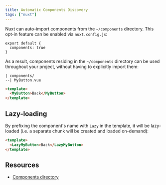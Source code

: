 ```yaml
---
title: Automatic Components Discovery
tags: ["nuxt"]
---
```


Nuxt can auto-import components from the `~/components` directory. This opt-in feature can be enabled via `nuxt.config.js`:

```js[nuxt.config.js]
export default {
  components: true
}
```

As a result, components residing in the `~/components` directory can be used throughout your project, without having to explicitly import them:

```
| components/
--| MyButton.vue
```

```html
<template>
  <MyButton>Back</MyButton>
</template>
```

## Lazy-loading

By prefixing the component's name with `Lazy` in the template, it will be lazy-loaded (i.e. a separate chunk will be created and loaded on-demand):

```html
<template>
  <LazyMyButton>Back</LazyMyButton>
</template>
```

## Resources

- [Components directory](https://nuxtjs.org/docs/directory-structure/components/#dynamic-imports)
